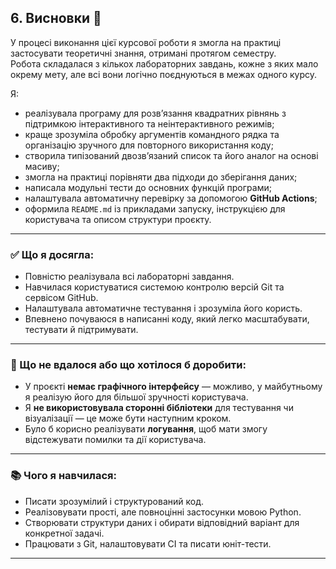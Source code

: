 ## 6. Висновки 📝

У процесі виконання цієї курсової роботи я змогла на практиці застосувати теоретичні знання, отримані протягом семестру.  
Робота складалася з кількох лабораторних завдань, кожне з яких мало окрему мету, але всі вони логічно поєднуються в межах одного курсу.

Я:

- реалізувала програму для розв’язання квадратних рівнянь з підтримкою інтерактивного та неінтерактивного режимів;
- краще зрозуміла обробку аргументів командного рядка та організацію зручного для повторного використання коду;
- створила типізований двозв’язаний список та його аналог на основі масиву;
- змогла на практиці порівняти два підходи до зберігання даних;
- написала модульні тести до основних функцій програми;
- налаштувала автоматичну перевірку за допомогою **GitHub Actions**;
- оформила `README.md` із прикладами запуску, інструкцією для користувача та описом структури проєкту.

---

### ✅ Що я досягла:

- Повністю реалізувала всі лабораторні завдання.
- Навчилася користуватися системою контролю версій Git та сервісом GitHub.
- Налаштувала автоматичне тестування і зрозуміла його користь.
- Впевнено почуваюся в написанні коду, який легко масштабувати, тестувати й підтримувати.

---

### 🔧 Що не вдалося або що хотілося б доробити:

- У проєкті **немає графічного інтерфейсу** — можливо, у майбутньому я реалізую його для більшої зручності користувача.
- Я **не використовувала сторонні бібліотеки** для тестування чи візуалізації — це може бути наступним кроком.
- Було б корисно реалізувати **логування**, щоб мати змогу відстежувати помилки та дії користувача.

---

### 📚 Чого я навчилася:

- Писати зрозумілий і структурований код.
- Реалізовувати прості, але повноцінні застосунки мовою Python.
- Створювати структури даних і обирати відповідний варіант для конкретної задачі.
- Працювати з Git, налаштовувати CI та писати юніт-тести.

---
